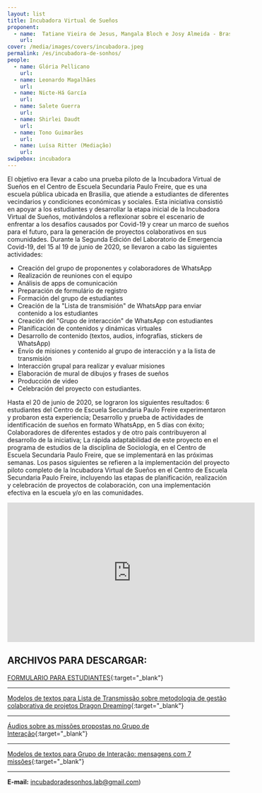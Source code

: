 ```yaml
---
layout: list
title: Incubadora Virtual de Sueños
proponent:
  - name:  Tatiane Vieira de Jesus, Mangala Bloch e Josy Almeida - Brasília, DF
    url: 
cover: /media/images/covers/incubadora.jpeg
permalink: /es/incubadora-de-sonhos/
people:
  - name: Glória Pellicano
    url: 
  - name: Leonardo Magalhães
    url: 
  - name: Nicte-Há García
    url: 
  - name: Salete Guerra
    url: 
  - name: Shirlei Daudt
    url: 
  - name: Tono Guimarães
    url: 
  - name: Luísa Ritter (Mediação)
    url: 
swipebox: incubadora
---
```


El objetivo era llevar a cabo una prueba piloto de la Incubadora Virtual de Sueños en el Centro de Escuela Secundaria Paulo Freire, que es una escuela pública ubicada en Brasilia, que atiende a estudiantes de diferentes vecindarios y condiciones económicas y sociales. Esta iniciativa consistió en apoyar a los estudiantes y desarrollar la etapa inicial de la Incubadora Virtual de Sueños, motivándolos a reflexionar sobre el escenario de enfrentar a los desafíos causados ​​por Covid-19 y crear un marco de sueños para el futuro, para la generación de proyectos colaborativos en sus comunidades.
Durante la Segunda Edición del Laboratorio de Emergencia Covid-19, del 15 al 19 de junio de 2020, se llevaron a cabo las siguientes actividades:
  
* Creación del grupo de proponentes y colaboradores de WhatsApp 
* Realización de reuniones con el equipo
* Análisis de apps de comunicación
* Preparación de formulário de registro
* Formación del grupo de estudiantes
* Creación de la "Lista de transmisión" de WhatsApp para enviar contenido a los estudiantes 
* Creación del "Grupo de interacción" de WhatsApp con estudiantes
* Planificación de contenidos y dinámicas virtuales
* Desarrollo de contenido (textos, audios, infografías, stickers de WhatsApp)
* Envío de misiones y contenido al grupo de interacción y a la lista de transmisión
* Interacción grupal para realizar y evaluar misiones
* Elaboración de mural de dibujos y frases de sueños 
* Producción de video
* Celebración del proyecto con estudiantes.
  
Hasta el 20 de junio de 2020, se lograron los siguientes resultados:
6 estudiantes del Centro de Escuela Secundaria Paulo Freire experimentaron y probaron esta experiencia;
Desarrollo y prueba de actividades de identificación de sueños en formato WhatsApp, en 5 días con éxito;
Colaboradores de diferentes estados y de otro país contribuyeron al desarrollo de la iniciativa;
La rápida adaptabilidad de este proyecto en el programa de estudios de la disciplina de Sociología, en el Centro de Escuela Secundaria Paulo Freire, que se implementará en las próximas semanas.
Los pasos siguientes se refieren a la implementación del proyecto piloto completo de la Incubadora Virtual de Sueños en el Centro de Escuela Secundaria Paulo Freire, incluyendo las etapas de planificación, realización y celebración de proyectos de colaboración, con una implementación efectiva en la escuela y/o en las comunidades.

<div class="video-wrapper video-wrapper-16x9">
<iframe width="560" height="315" src="https://www.youtube.com/embed/zg_GvYle4Ac" frameborder="0" allow="accelerometer; autoplay; encrypted-media; gyroscope; picture-in-picture" allowfullscreen></iframe>
</div>
  
## ARCHIVOS PARA DESCARGAR:
  
[FORMULARIO PARA ESTUDIANTES](https://docs.google.com/forms/d/e/1FAIpQLSfzaiIwdMFJbBMec7k3EQcpOmamO_yXixxEzolrUEQ4pPImAQ/viewform){:target="_blank"}

---
  
[Modelos de textos para Lista de Transmissão sobre metodologia de gestão colaborativa de projetos Dragon Dreaming]( https://docs.google.com/document/d/1psqAz3ASntLRk_6dGuCT_grQVH3bS5R7mhfCKGsw9ds/edit?usp=sharing){:target="_blank"}

---
    
[Áudios sobre as missões propostas no Grupo de Interação](https://drive.google.com/drive/folders/1bJICcrz0jybhztmMvjsqTtrjVTRKdkbE?usp=sharing){:target="_blank"} 

---
    
[Modelos de textos para Grupo de Interação: mensagens com 7 missões](https://docs.google.com/document/d/1FbeFY9TMI6irBemhd4Kn-jkXXB5nW3WxEts_yCe85d8/edit?usp=sharing){:target="_blank"} 

---
  
  
**E-mail:** incubadoradesonhos.lab@gmail.com)
